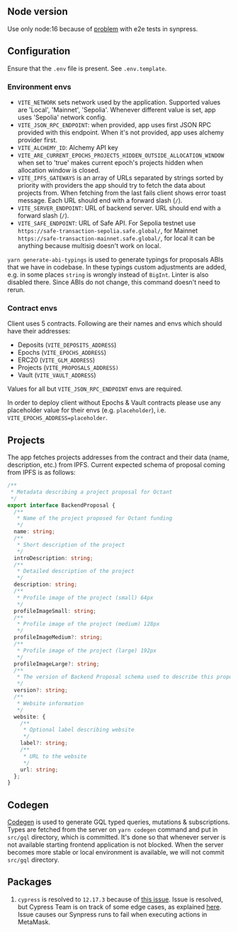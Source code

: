 ## Node version

Use only node:16 because of [problem](https://github.com/Synthetixio/synpress/issues/1071) with e2e tests in synpress.

## Configuration

Ensure that the `.env` file is present. See `.env.template`.

### Environment envs

- `VITE_NETWORK` sets network used by the application. Supported values are 'Local', 'Mainnet', 'Sepolia'. Whenever different value is set, app uses 'Sepolia' network config.
- `VITE_JSON_RPC_ENDPOINT`: when provided, app uses first JSON RPC provided with this endpoint. When it's not provided, app uses alchemy provider first.
- `VITE_ALCHEMY_ID`: Alchemy API key
- `VITE_ARE_CURRENT_EPOCHS_PROJECTS_HIDDEN_OUTSIDE_ALLOCATION_WINDOW` when set to 'true' makes current epoch's projects hidden when allocation window is closed.
- `VITE_IPFS_GATEWAYS` is an array of URLs separated by strings sorted by priority with providers the app should try to fetch the data about projects from. When fetching from the last fails client shows error toast message. Each URL should end with a forward slash (`/`).
- `VITE_SERVER_ENDPOINT`: URL of backend server. URL should end with a forward slash (`/`).
- `VITE_SAFE_ENDPOINT`: URL of Safe API. For Sepolia testnet use `https://safe-transaction-sepolia.safe.global/`, for Mainnet `https://safe-transaction-mainnet.safe.global/`, for local it can be anything because multisig doesn't work on local.

`yarn generate-abi-typings` is used to generate typings for proposals ABIs that we have in codebase. In these typings custom adjustments are added, e.g. in some places `string` is wrongly instead of `BigInt`. Linter is also disabled there. Since ABIs do not change, this command doesn't need to rerun.

### Contract envs

Client uses 5 contracts. Following are their names and envs which should have their addresses:

- Deposits (`VITE_DEPOSITS_ADDRESS`)
- Epochs (`VITE_EPOCHS_ADDRESS`)
- ERC20 (`VITE_GLM_ADDRESS`)
- Projects (`VITE_PROPOSALS_ADDRESS)`
- Vault (`VITE_VAULT_ADDRESS`)

Values for all but `VITE_JSON_RPC_ENDPOINT` envs are required.

In order to deploy client without Epochs & Vault contracts please use any placeholder value for their envs (e.g. `placeholder`), i.e. `VITE_EPOCHS_ADDRESS=placeholder`.

## Projects

The app fetches projects addresses from the contract and their data (name, description, etc.) from IPFS. Current expected schema of proposal coming from IPFS is as follows:

```ts
/**
 * Metadata describing a project proposal for Octant
 */
export interface BackendProposal {
  /**
   * Name of the project proposed for Octant funding
   */
  name: string;
  /**
   * Short description of the project
   */
  introDescription: string;
  /**
   * Detailed description of the project
   */
  description: string;
  /**
   * Profile image of the project (small) 64px
   */
  profileImageSmall: string;
  /**
   * Profile image of the project (medium) 128px
   */
  profileImageMedium?: string;
  /**
   * Profile image of the project (large) 192px
   */
  profileImageLarge?: string;
  /**
   * The version of Backend Proposal schema used to describe this proposal
   */
  version?: string;
  /**
   * Website information
   */
  website: {
    /**
     * Optional label describing website
     */
    label?: string;
    /**
     * URL to the website
     */
    url: string;
  };
}
```

## Codegen

[Codegen](https://the-guild.dev/graphql/codegen) is used to generate GQL typed queries, mutations & subscriptions. Types are fetched from the server on `yarn codegen` command and put in `src/gql` directory, which is committed. It's done so that whenever server is not available starting frontend application is not blocked. When the server becomes more stable or local environment is available, we will not commit `src/gql` directory.

## Packages

1. `cypress` is resolved to `12.17.3` because of [this issue](https://github.com/cypress-io/code-coverage/issues/667). Issue is resolved, but Cypress Team is on track of some edge cases, as explained [here](https://github.com/cypress-io/code-coverage/issues/667#issuecomment-1609563639). Issue causes our Synpress runs to fail when executing actions in MetaMask.
